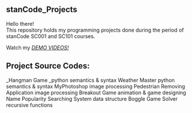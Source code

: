 ## stanCode_Projects
Hello there!\
This repository holds my programming projects done during the period of stanCode SC001 and SC101 courses.

Watch my *[DEMO VIDEOS!](https://drive.google.com/drive/folders/1Gi3bn9qPW_gR0ISyGzVPLd5Bztdvd7rF?fbclid=IwAR36BW3v_bHn-Idsh-0_ROSWLwrXOzoervZId25OOzH2LX4b6FCGDfULdDg)*

## Project Source Codes:
_Hangman Game
  _python semantics & syntax
Weather Master
  python semantics & syntax
MyPhotoshop
  image processing
Pedestrian Removing Application
  image processing
Breakout Game
  animation & game designing
Name Popularity Searching System
  data structure
Boggle Game Solver
  recursive functions
